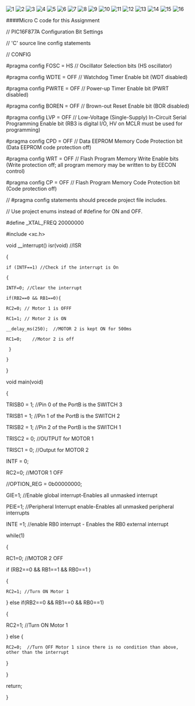 ![1](https://user-images.githubusercontent.com/111442374/185382815-cbef3fd2-deae-4a71-97ba-4ee033150922.jpg)
![2](https://user-images.githubusercontent.com/111442374/185382825-fcd9d932-fbc4-4c60-a1ed-603adaca7c6e.jpg)
![3](https://user-images.githubusercontent.com/111442374/185382830-8ab86b8d-5061-4624-bc3e-6c8ae31b8178.jpg)
![4](https://user-images.githubusercontent.com/111442374/185382832-7f6bd755-7169-4f04-bc41-98a0a175bcff.jpg)
![5](https://user-images.githubusercontent.com/111442374/185382843-eba70d4c-3f55-49bd-b0cd-90e615357bc8.jpg)
![6](https://user-images.githubusercontent.com/111442374/185382849-8971a485-9a38-4f1b-85e7-267e1ea1db4c.jpg)
![7](https://user-images.githubusercontent.com/111442374/185382858-420f6c82-ec08-4251-aa8e-76c0ef952c0d.jpg)
![8](https://user-images.githubusercontent.com/111442374/185382864-e2c6a62b-9936-4fc0-9056-4f7309cb1976.jpg)
![9](https://user-images.githubusercontent.com/111442374/185382872-678af3ca-dea7-40e6-8d5c-66dd11e70cd9.jpg)
![10](https://user-images.githubusercontent.com/111442374/185382877-cea113f9-0f31-4b0e-ab78-469fbfebad5d.jpg)
![11](https://user-images.githubusercontent.com/111442374/185382775-c904252f-5c09-4401-86e3-764b02b3593b.jpg)
![12](https://user-images.githubusercontent.com/111442374/185382782-04ef5e3e-1ab1-4ba6-8da1-eb00a810db3f.jpg)
![13](https://user-images.githubusercontent.com/111442374/185382790-05510b6d-91e9-4598-a51e-997ed0ce4603.jpg)
![14](https://user-images.githubusercontent.com/111442374/185382794-d762b8cc-7e4b-4f40-a4c8-473572cc426b.jpg)
![15](https://user-images.githubusercontent.com/111442374/185382801-45e5cf5d-7ed0-4fcf-9744-c8b35bab9446.jpg)
![16](https://user-images.githubusercontent.com/111442374/185382807-7b3af5b2-c7f0-4069-8202-5f0ea37bf46e.jpg)

####Micro C code for this Assignment

// PIC16F877A Configuration Bit Settings

// 'C' source line config statements

// CONFIG

#pragma config FOSC = HS        // Oscillator Selection bits (HS oscillator)

#pragma config WDTE = OFF       // Watchdog Timer Enable bit (WDT disabled)

#pragma config PWRTE = OFF      // Power-up Timer Enable bit (PWRT disabled)

#pragma config BOREN = OFF      // Brown-out Reset Enable bit (BOR disabled)

#pragma config LVP = OFF        // Low-Voltage (Single-Supply) In-Circuit Serial Programming Enable bit (RB3 is digital I/O, HV on MCLR must be used for programming)

#pragma config CPD = OFF        // Data EEPROM Memory Code Protection bit (Data EEPROM code protection off)

#pragma config WRT = OFF        // Flash Program Memory Write Enable bits (Write protection off; all program memory may be written to by EECON control)

#pragma config CP = OFF         // Flash Program Memory Code Protection bit (Code protection off)

// #pragma config statements should precede project file includes.

// Use project enums instead of #define for ON and OFF.

#define  _XTAL_FREQ 20000000

#include <xc.h>

void __interrupt() isr(void) //ISR

{

    if (INTF==1) //Check if the interrupt is On
    
    {
    
    INTF=0; //Clear the interrupt
    
    if(RB2==0 && RB1==0){
      
    RC2=0; // Motor 1 is OFFF
    
    RC1=1; // Motor 2 is ON
    
    __delay_ms(250);  //MOTOR 2 is kept ON for 500ms
    
    RC1=0;    //Motor 2 is off
    
     }
     
    }
    
}

 void main(void)
 
{
    
 TRISB0 = 1; //Pin 0 of the PortB is the SWITCH 3
 
 TRISB1 = 1; //Pin 1 of the PortB is the SWITCH 2
 
 TRISB2 = 1; //Pin 2 of the PortB is the SWITCH 1
 
 TRISC2 = 0; //OUTPUT for MOTOR 1
 
 TRISC1 = 0; //Output for MOTOR 2
 
 INTF = 0; 
 
 RC2=0; //MOTOR 1 OFF
 
 //OPTION_REG = 0b00000000;
 
 GIE=1;   //Enable global interrupt-Enables all unmasked interrupt
 
 PEIE=1;  //Peripheral Interrupt enable-Enables all unmasked peripheral interrupts
 
 INTE =1; //enable RB0 interrupt -  Enables the RB0 external interrupt
 
 while(1)
 
 {
 
 RC1=0; //MOTOR 2 OFF
 
 if (RB2==0 && RB1==1 && RB0==1 )
 
 {
 
    RC2=1; //Turn ON Motor 1
    
 } else if(RB2==0 && RB1==0 && RB0==1)
 
 {
 
   RC2=1;  //Turn ON Motor 1 
   
 } else {
 
    RC2=0;  //Turn OFF Motor 1 since there is no condition than above, other than the interrupt 
    
 }
  
}

 return; 
 
}
